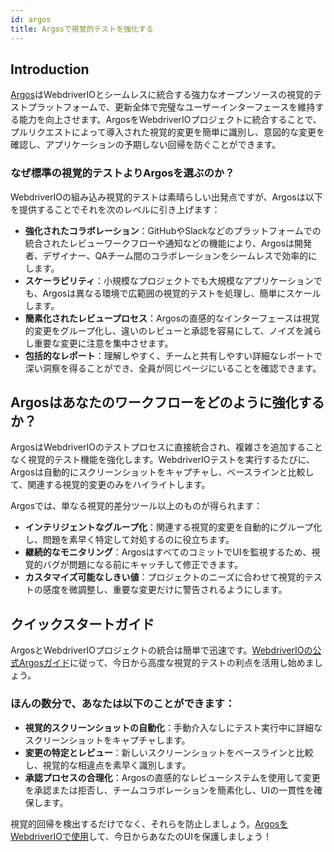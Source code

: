 ```yaml
---
id: argos
title: Argosで視覚的テストを強化する
---
```


## Introduction

[Argos](https://argos-ci.com/?utm_source=webdriverio&utm_medium=partnered&utm_campaign=documentation)はWebdriverIOとシームレスに統合する強力なオープンソースの視覚的テストプラットフォームで、更新全体で完璧なユーザーインターフェースを維持する能力を向上させます。ArgosをWebdriverIOプロジェクトに統合することで、プルリクエストによって導入された視覚的変更を簡単に識別し、意図的な変更を確認し、アプリケーションの予期しない回帰を防ぐことができます。

### なぜ標準の視覚的テストよりArgosを選ぶのか？

WebdriverIOの組み込み視覚的テストは素晴らしい出発点ですが、Argosは以下を提供することでそれを次のレベルに引き上げます：

-   **強化されたコラボレーション**：GitHubやSlackなどのプラットフォームでの統合されたレビューワークフローや通知などの機能により、Argosは開発者、デザイナー、QAチーム間のコラボレーションをシームレスで効率的にします。
-   **スケーラビリティ**：小規模なプロジェクトでも大規模なアプリケーションでも、Argosは異なる環境で広範囲の視覚的テストを処理し、簡単にスケールします。
-   **簡素化されたレビュープロセス**：Argosの直感的なインターフェースは視覚的変更をグループ化し、違いのレビューと承認を容易にして、ノイズを減らし重要な変更に注意を集中させます。
-   **包括的なレポート**：理解しやすく、チームと共有しやすい詳細なレポートで深い洞察を得ることができ、全員が同じページにいることを確認できます。

## Argosはあなたのワークフローをどのように強化するか？

ArgosはWebdriverIOのテストプロセスに直接統合され、複雑さを追加することなく視覚的テスト機能を強化します。WebdriverIOテストを実行するたびに、Argosは自動的にスクリーンショットをキャプチャし、ベースラインと比較して、関連する視覚的変更のみをハイライトします。

Argosでは、単なる視覚的差分ツール以上のものが得られます：

-   **インテリジェントなグループ化**：関連する視覚的変更を自動的にグループ化し、問題を素早く特定して対処するのに役立ちます。
-   **継続的なモニタリング**：ArgosはすべてのコミットでUIを監視するため、視覚的バグが問題になる前にキャッチして修正できます。
-   **カスタマイズ可能なしきい値**：プロジェクトのニーズに合わせて視覚的テストの感度を微調整し、重要な変更だけに警告されるようにします。

## クイックスタートガイド

ArgosとWebdriverIOプロジェクトの統合は簡単で迅速です。[WebdriverIOの公式Argosガイド](https://argos-ci.com/docs/quickstart/webdriverio?utm_source=webdriverio&utm_medium=partnered&utm_campaign=documentation)に従って、今日から高度な視覚的テストの利点を活用し始めましょう。

### ほんの数分で、あなたは以下のことができます：

-   **視覚的スクリーンショットの自動化**：手動介入なしにテスト実行中に詳細なスクリーンショットをキャプチャします。
-   **変更の特定とレビュー**：新しいスクリーンショットをベースラインと比較し、視覚的な相違点を素早く識別します。
-   **承認プロセスの合理化**：Argosの直感的なレビューシステムを使用して変更を承認または拒否し、チームコラボレーションを簡素化し、UIの一貫性を確保します。

視覚的回帰を検出するだけでなく、それらを防止しましょう。[ArgosをWebdriverIOで使用](https://argos-ci.com/?utm_source=webdriverio&utm_medium=partnered&utm_campaign=documentation)して、今日からあなたのUIを保護しましょう！